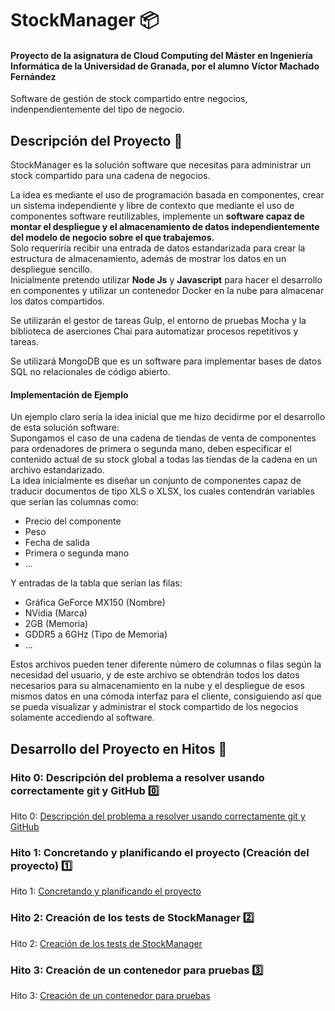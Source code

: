# StockManager :package:
#### Proyecto de la asignatura de Cloud Computing del Máster en Ingeniería Informática de la Universidad de Granada, por el alumno Víctor Machado Fernández
Software de gestión de stock compartido entre negocios, indenpendientemente del tipo de negocio.
## Descripción del Proyecto :page_facing_up:
StockManager es la solución software que necesitas para administrar un stock compartido para una cadena de negocios.

La idea es mediante el uso de programación basada en componentes, crear un sistema independiente y libre de contexto que mediante el uso de componentes software reutilizables, implemente un **software capaz de montar el despliegue y el almacenamiento de datos independientemente del modelo de negocio sobre el que trabajemos.**  
Solo requeriría recibir una entrada de datos estandarizada para crear la estructura de almacenamiento, además de mostrar los datos en un despliegue sencillo.  
Inicialmente pretendo utilizar **Node Js** y **Javascript** para hacer el desarrollo en componentes y utilizar un contenedor Docker en la nube para almacenar los datos compartidos.

Se utilizarán el gestor de tareas Gulp, el entorno de pruebas Mocha y la biblioteca de aserciones Chai para automatizar procesos repetitivos y tareas.

Se utilizará MongoDB que es un software para implementar bases de datos SQL no relacionales de código abierto.

#### Implementación de Ejemplo
Un ejemplo claro sería la idea inicial que me hizo decidirme por el desarrollo de esta solución software:  
Supongamos el caso de una cadena de tiendas de venta de componentes para ordenadores de primera o segunda mano, deben especificar el contenido actual de su stock global a todas las tiendas de la cadena en un archivo estandarizado.  
La idea inicialmente es diseñar un conjunto de componentes capaz de traducir documentos de tipo XLS o XLSX, los cuales contendrán variables que serían las columnas como:
- Precio del componente
- Peso
- Fecha de salida
- Primera o segunda mano
- ...

Y entradas de la tabla que serían las filas:
- Gráfica GeForce MX150 (Nombre)
- NVidia (Marca)
- 2GB (Memoria)
- GDDR5 a 6GHz (Tipo de Memoria)
- ...

Estos archivos pueden tener diferente número de columnas o filas según la necesidad del usuario, y de este archivo se obtendrán todos los datos necesarios para su almacenamiento en la nube y el despliegue de esos mismos datos en una cómoda interfaz para el cliente, consiguiendo así que se pueda visualizar y administrar el stock compartido de los negocios solamente accediendo al software.

## Desarrollo del Proyecto en Hitos :checkered_flag:
### Hito 0: Descripción del problema a resolver usando correctamente git y GitHub :zero:
Hito 0: [Descripción del problema a resolver usando correctamente git y GitHub](docs/hito0.md)
### Hito 1: Concretando y planificando el proyecto (Creación del proyecto) :one:
Hito 1: [Concretando y planificando el proyecto](docs/hito1.md)
### Hito 2: Creación de los tests de StockManager :two:
Hito 2: [Creación de los tests de StockManager](docs/hito2.md)
### Hito 3: Creación de un contenedor para pruebas :three:
Hito 3: [Creación de un contenedor para pruebas](docs/hito3.md)
